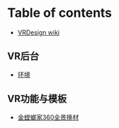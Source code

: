 # Table of contents

* [VRDesign wiki](README.md)

## VR后台

* [环境](vr-hou-tai/huan-jing.md)

## VR功能与模板

* [金螳螂家360全景换材](vr-gong-neng-yu-mo-ban/360pano.md)

